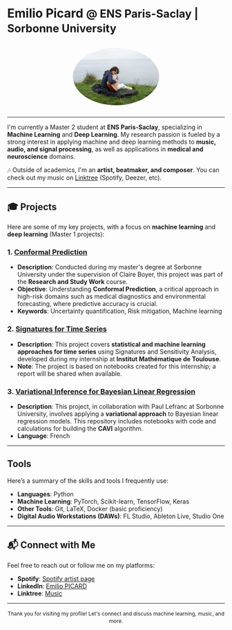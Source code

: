# Emilio Picard <span style="font-size: 0.9em;">@ ENS Paris-Saclay | Sorbonne University
<div align="center">
  <img src="./profile_picture.jpeg" alt="Emilio Picard" width="200" style="border-radius: 100%; margin: 10px;">
</div>

---

I'm currently a Master 2 student at **ENS Paris-Saclay**, specializing in **Machine Learning** and **Deep Learning**. My research passion is fueled by a strong interest in applying machine and deep learning methods to **music, audio, and signal processing**, as well as applications in **medical and neuroscience** domains.

🎶 Outside of academics, I'm an **artist, beatmaker, and composer**. You can check out my music on [Linktree](https://linktr.ee/soleer) (Spotify, Deezer, etc).

---

## 🎓 Projects

Here are some of my key projects, with a focus on **machine learning** and **deep learning** (Master 1 projects):

### 1. **[Conformal Prediction](https://github.com/emilio-pcrd/Conformal-Prediction)**
   - **Description**: Conducted during my master's degree at Sorbonne University under the supervision of Claire Boyer, this project was part of the **Research and Study Work** course.
   - **Objective**: Understanding **Conformal Prediction**, a critical approach in high-risk domains such as medical diagnostics and environmental forecasting, where predictive accuracy is crucial.
   - **Keywords**: Uncertainty quantification, Risk mitigation, Machine learning

### 2. **[Signatures for Time Series](https://github.com/emilio-pcrd/Learning-with-signatures)**
   - **Description**: This project covers **statistical and machine learning approaches for time series** using Signatures and Sensitivity Analysis, developed during my internship at **Institut Mathématique de Toulouse**.
   - **Note**: The project is based on notebooks created for this internship; a report will be shared when available.

### 3. **[Variational Inference for Bayesian Linear Regression](https://github.com/emilio-pcrd/Variational-_inference_for_bayesian_models)**
   - **Description**: This project, in collaboration with Paul Lefranc at Sorbonne University, involves applying a **variational approach** to Bayesian linear regression models. This repository includes notebooks with code and calculations for building the **CAVI** algorithm.
   - **Language**: French

---

## Tools

Here’s a summary of the skills and tools I frequently use:

- **Languages**: Python
- **Machine Learning**: PyTorch, Scikit-learn, TensorFlow, Keras
- **Other Tools**: Git, LaTeX, Docker (basic proficiency)
- **Digital Audio Workstations (DAWs)**: FL Studio, Ableton Live, Studio One

---

## 📬 Connect with Me

Feel free to reach out or follow me on my platforms:

- **Spotify**: [Spotify artist page](https://open.spotify.com/intl-fr/artist/4vUYFAcnbGRGxxKTRhZzr3)
- **LinkedIn**: [Emilio PICARD](https://www.linkedin.com/in/emilio-picard-24550820b/)
- **Linktree**: [Music](https://linktr.ee/soleer)

---

<div align="center">
  <span style="font-size: 0.85em;">Thank you for visiting my profile! Let's connect and discuss machine learning, music, and more.</span>
</div>
